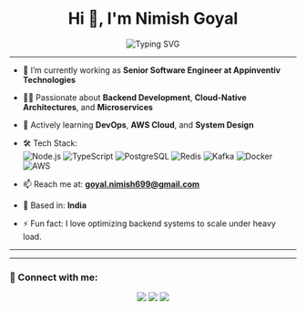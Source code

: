 <h1 align="center">Hi 👋, I'm Nimish Goyal</h1>

<p align="center">
  <img src="https://readme-typing-svg.demolab.com?font=Fira+Code&size=22&pause=1000&center=true&width=435&lines=Senior+Backend+Engineer;Node.js+%7C+TypeScript+%7C+PostgreSQL;Building+Scalable+APIs+and+Cloud+Solutions" alt="Typing SVG" />
</p>

---

- 🔭 I’m currently working as **Senior Software Engineer at Appinventiv Technologies**
- 👨‍💻 Passionate about **Backend Development**, **Cloud-Native Architectures**, and **Microservices**
- 🌱 Actively learning **DevOps**, **AWS Cloud**, and **System Design**
- 🛠️ Tech Stack:  
  ![Node.js](https://img.shields.io/badge/Node.js-339933?style=for-the-badge&logo=nodedotjs&logoColor=white)
  ![TypeScript](https://img.shields.io/badge/TypeScript-007ACC?style=for-the-badge&logo=typescript&logoColor=white)
  ![PostgreSQL](https://img.shields.io/badge/PostgreSQL-316192?style=for-the-badge&logo=postgresql&logoColor=white)
  ![Redis](https://img.shields.io/badge/Redis-DC382D?style=for-the-badge&logo=redis&logoColor=white)
  ![Kafka](https://img.shields.io/badge/Kafka-231F20?style=for-the-badge&logo=apachekafka&logoColor=white)
  ![Docker](https://img.shields.io/badge/Docker-2496ED?style=for-the-badge&logo=docker&logoColor=white)
  ![AWS](https://img.shields.io/badge/AWS-FF9900?style=for-the-badge&logo=amazonaws&logoColor=white)

- 📫 Reach me at: **goyal.nimish699@gmail.com**
- 📍 Based in: **India**
- ⚡ Fun fact: I love optimizing backend systems to scale under heavy load.

---

<!-- GitHub Stats (currently commented out)
### 📈 GitHub Stats:
<p align="center">
  <img src="https://github-readme-stats.vercel.app/api?username=nimish075&show_icons=true&theme=radical" alt="nimish075's GitHub stats" width="400"/>
  <img src="https://github-readme-streak-stats.herokuapp.com/?user=nimish075&theme=radical" width="400"/>
</p>
-->

---

### 🔗 Connect with me:

<p align="center">
<a href="mailto:goyal.nimish699@gmail.com"><img src="https://img.shields.io/badge/Email-D14836?style=for-the-badge&logo=gmail&logoColor=white"/></a>
<a href="https://www.linkedin.com/in/nimish075" target="_blank"><img src="https://img.shields.io/badge/LinkedIn-blue?style=for-the-badge&logo=linkedin&logoColor=white"/></a>
<a href="https://github.com/nimish075" target="_blank"><img src="https://img.shields.io/badge/GitHub-181717?style=for-the-badge&logo=github&logoColor=white"/></a>
</p>
